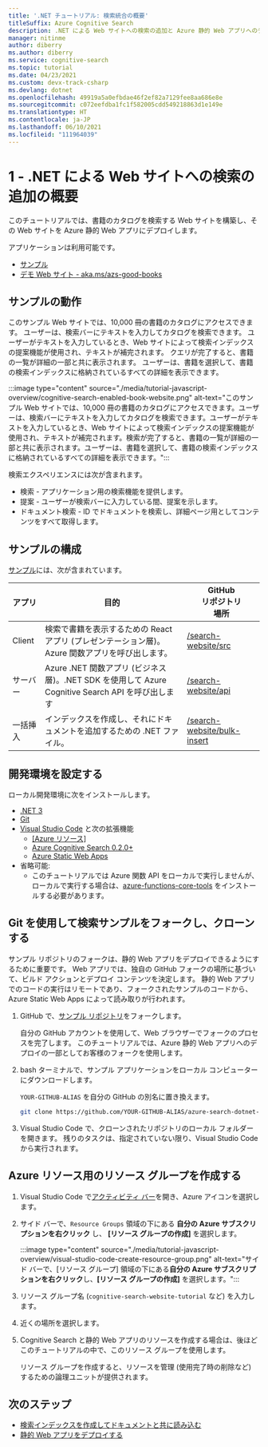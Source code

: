 ```yaml
---
title: '.NET チュートリアル: 検索統合の概要'
titleSuffix: Azure Cognitive Search
description: .NET による Web サイトへの検索の追加と Azure 静的 Web アプリへのデプロイについての技術的概要とセットアップ。
manager: nitinme
author: diberry
ms.author: diberry
ms.service: cognitive-search
ms.topic: tutorial
ms.date: 04/23/2021
ms.custom: devx-track-csharp
ms.devlang: dotnet
ms.openlocfilehash: 49919a5a0efbdae46f2ef82a7129fee8aa686e8e
ms.sourcegitcommit: c072eefdba1fc1f582005cdd549218863d1e149e
ms.translationtype: HT
ms.contentlocale: ja-JP
ms.lasthandoff: 06/10/2021
ms.locfileid: "111964039"
---
```

# <a name="1---overview-of-adding-search-to-a-website-with-net"></a>1 - .NET による Web サイトへの検索の追加の概要

このチュートリアルでは、書籍のカタログを検索する Web サイトを構築し、その Web サイトを Azure 静的 Web アプリにデプロイします。 

アプリケーションは利用可能です。 
* [サンプル](https://github.com/azure-samples/azure-search-dotnet-samples/tree/master/search-website)
* [デモ Web サイト - aka.ms/azs-good-books](https://aka.ms/azs-good-books)

## <a name="what-does-the-sample-do"></a>サンプルの動作 

このサンプル Web サイトでは、10,000 冊の書籍のカタログにアクセスできます。 ユーザーは、検索バーにテキストを入力してカタログを検索できます。 ユーザーがテキストを入力しているとき、Web サイトによって検索インデックスの提案機能が使用され、テキストが補完されます。 クエリが完了すると、書籍の一覧が詳細の一部と共に表示されます。 ユーザーは、書籍を選択して、書籍の検索インデックスに格納されているすべての詳細を表示できます。 

:::image type="content" source="./media/tutorial-javascript-overview/cognitive-search-enabled-book-website.png" alt-text="このサンプル Web サイトでは、10,000 冊の書籍のカタログにアクセスできます。ユーザーは、検索バーにテキストを入力してカタログを検索できます。ユーザーがテキストを入力しているとき、Web サイトによって検索インデックスの提案機能が使用され、テキストが補完されます。検索が完了すると、書籍の一覧が詳細の一部と共に表示されます。ユーザーは、書籍を選択して、書籍の検索インデックスに格納されているすべての詳細を表示できます。":::

検索エクスペリエンスには次が含まれます。 

* 検索 - アプリケーション用の検索機能を提供します。
* 提案 - ユーザーが検索バーに入力している間、提案を示します。
* ドキュメント検索 - ID でドキュメントを検索し、詳細ページ用としてコンテンツをすべて取得します。

## <a name="how-is-the-sample-organized"></a>サンプルの構成

[サンプル](https://github.com/Azure-Samples/azure-search-dotnet-samples/tree/master/search-website)には、次が含まれています。

|アプリ|目的|GitHub<br>リポジトリ<br>場所|
|--|--|--|
|Client|検索で書籍を表示するための React アプリ (プレゼンテーション層)。 Azure 関数アプリを呼び出します。 |[/search-website/src](https://github.com/Azure-Samples/azure-search-dotnet-samples/tree/master/search-website/src)|
|サーバー|Azure .NET 関数アプリ (ビジネス層)。.NET SDK を使用して Azure Cognitive Search API を呼び出します |[/search-website/api](https://github.com/Azure-Samples/azure-search-dotnet-samples/tree/master/search-website/api)|
|一括挿入|インデックスを作成し、それにドキュメントを追加するための .NET ファイル。|[/search-website/bulk-insert](https://github.com/Azure-Samples/azure-search-dotnet-samples/tree/master/search-website/bulk-insert)|

## <a name="set-up-your-development-environment"></a>開発環境を設定する

ローカル開発環境に次をインストールします。 

- [.NET 3](https://dotnet.microsoft.com/download/dotnet/5.0)  
- [Git](https://git-scm.com/downloads)
- [Visual Studio Code](https://code.visualstudio.com/) と次の拡張機能
    - [[Azure リソース]](https://marketplace.visualstudio.com/items?itemName=ms-azuretools.vscode-azureresourcegroups)
    - [Azure Cognitive Search 0.2.0+](https://marketplace.visualstudio.com/items?itemName=ms-azuretools.vscode-azurecognitivesearch)
    - [Azure Static Web Apps](https://marketplace.visualstudio.com/items?itemName=ms-azuretools.vscode-azurestaticwebapps) 
- 省略可能:
    - このチュートリアルでは Azure 関数 API をローカルで実行しませんが、ローカルで実行する場合は、[azure-functions-core-tools](../azure-functions/functions-run-local.md?tabs=linux%2ccsharp%2cbash#install-the-azure-functions-core-tools) をインストールする必要があります。

## <a name="fork-and-clone-the-search-sample-with-git"></a>Git を使用して検索サンプルをフォークし、クローンする

サンプル リポジトリのフォークは、静的 Web アプリをデプロイできるようにするために重要です。 Web アプリでは、独自の GitHub フォークの場所に基づいて、ビルド アクションとデプロイ コンテンツを決定します。 静的 Web アプリでのコードの実行はリモートであり、フォークされたサンプルのコードから、Azure Static Web Apps によって読み取りが行われます。

1. GitHub で、[サンプル リポジトリ](https://github.com/Azure-Samples/azure-search-dotnet-samples)をフォークします。 

    自分の GitHub アカウントを使用して、Web ブラウザーでフォークのプロセスを完了します。 このチュートリアルでは、Azure 静的 Web アプリへのデプロイの一部としてお客様のフォークを使用します。 

1. bash ターミナルで、サンプル アプリケーションをローカル コンピューターにダウンロードします。 

    `YOUR-GITHUB-ALIAS` を自分の GitHub の別名に置き換えます。 

    ```bash
    git clone https://github.com/YOUR-GITHUB-ALIAS/azure-search-dotnet-samples
    ```

1. Visual Studio Code で、クローンされたリポジトリのローカル フォルダーを開きます。 残りのタスクは、指定されていない限り、Visual Studio Code から実行されます。

## <a name="create-a-resource-group-for-your-azure-resources"></a>Azure リソース用のリソース グループを作成する

1. Visual Studio Code で[アクティビティ バー](https://code.visualstudio.com/docs/getstarted/userinterface)を開き、Azure アイコンを選択します。 
1. サイド バーで、`Resource Groups` 領域の下にある **自分の Azure サブスクリプションを右クリック** し、 **[リソース グループの作成]** を選択します。

    :::image type="content" source="./media/tutorial-javascript-overview/visual-studio-code-create-resource-group.png" alt-text="サイド バーで、[リソース グループ] 領域の下にある**自分の Azure サブスクリプションを右クリック**し、**[リソース グループの作成]** を選択します。":::
1. リソース グループ名 (`cognitive-search-website-tutorial` など) を入力します。 
1. 近くの場所を選択します。
1. Cognitive Search と静的 Web アプリのリソースを作成する場合は、後ほどこのチュートリアルの中で、このリソース グループを使用します。 

    リソース グループを作成すると、リソースを管理 (使用完了時の削除など) するための論理ユニットが提供されます。

## <a name="next-steps"></a>次のステップ

* [検索インデックスを作成してドキュメントと共に読み込む](tutorial-csharp-create-load-index.md)
* [静的 Web アプリをデプロイする](tutorial-csharp-deploy-static-web-app.md)